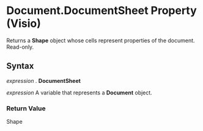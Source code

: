
# Document.DocumentSheet Property (Visio)

Returns a  **Shape** object whose cells represent properties of the document. Read-only.


## Syntax

 _expression_ . **DocumentSheet**

 _expression_ A variable that represents a **Document** object.


### Return Value

Shape

